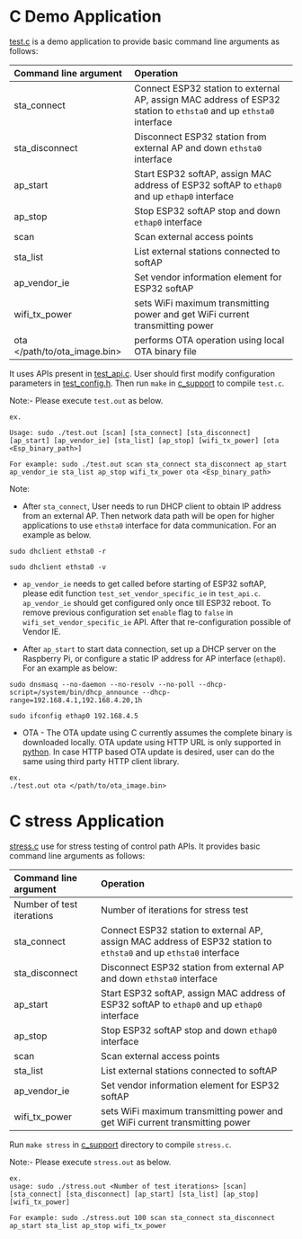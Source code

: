 # C Demo Application

[test.c](../host/linux/host_control/c_support/test.c) is a demo application to provide basic command line arguments as follows:

| Command line argument | Operation |
|:----|:----|
| sta_connect | Connect ESP32 station to external AP, assign MAC address of ESP32 station to `ethsta0` and up `ethsta0` interface |
| sta_disconnect | Disconnect ESP32 station from external AP and down `ethsta0` interface |
| ap_start | Start ESP32 softAP, assign MAC address of ESP32 softAP to `ethap0` and up `ethap0` interface |
| ap_stop | Stop ESP32 softAP stop and down `ethap0` interface |
| scan | Scan external access points |
| sta_list | List external stations connected to softAP |
| ap_vendor_ie | Set vendor information element for ESP32 softAP |
| wifi_tx_power | sets WiFi maximum transmitting power and get WiFi current transmitting power |
| ota </path/to/ota_image.bin> | performs OTA operation using local OTA binary file |

It uses APIs present in [test_api.c](../host/linux/host_control/c_support/test_api.c). User should first modify configuration parameters in [test_config.h](../host/linux/host_control/c_support/test_config.h). Then run `make` in [c_support](../host/linux/host_control/c_support) to compile `test.c`.

Note:-
Please execute `test.out` as below.

```
ex.

Usage: sudo ./test.out [scan] [sta_connect] [sta_disconnect] [ap_start] [ap_vendor_ie] [sta_list] [ap_stop] [wifi_tx_power] [ota <Esp_binary_path>]

For example: sudo ./test.out scan sta_connect sta_disconnect ap_start ap_vendor_ie sta_list ap_stop wifi_tx_power ota <Esp_binary_path>

```
Note:
* After `sta_connect`, User needs to run DHCP client to obtain IP address from an external AP. Then network data path will be open for higher applications to use `ethsta0` interface for data communication. For an example as below.

```
sudo dhclient ethsta0 -r

sudo dhclient ethsta0 -v
```

* `ap_vendor_ie` needs to get called before starting of ESP32 softAP, please edit function `test_set_vendor_specific_ie` in `test_api.c`.
`ap_vendor_ie` should get configured only once till ESP32 reboot. To remove
previous configuration set `enable` flag to `false` in `wifi_set_vendor_specific_ie` API.
After that re-configuration possible of Vendor IE.

* After `ap_start` to start data connection, set up a DHCP server on the Raspberry Pi, or configure a static IP address for AP interface (`ethap0`). For an example as below:

```
sudo dnsmasq --no-daemon --no-resolv --no-poll --dhcp-script=/system/bin/dhcp_announce --dhcp-range=192.168.4.1,192.168.4.20,1h

sudo ifconfig ethap0 192.168.4.5
```

* OTA -
The OTA update using C currently assumes the complete binary is downloaded locally.
OTA update using HTTP URL is only supported in [python](python_demo.md#ota-update). In case HTTP based OTA update is desired, user can do the same using third party HTTP client library.

```
ex.
./test.out ota </path/to/ota_image.bin>
```

# C stress Application

[stress.c](../host/linux/host_control/c_support/stress.c) use for stress testing of control path APIs. It provides basic command line arguments as follows:

| Command line argument | Operation |
|:----|:----|
| Number of test iterations | Number of iterations for stress test |
| sta_connect | Connect ESP32 station to external AP, assign MAC address of ESP32 station to `ethsta0` and up `ethsta0` interface |
| sta_disconnect | Disconnect ESP32 station from external AP and down `ethsta0` interface |
| ap_start | Start ESP32 softAP, assign MAC address of ESP32 softAP to `ethap0` and up `ethap0` interface |
| ap_stop | Stop ESP32 softAP stop and down `ethap0` interface |
| scan | Scan external access points |
| sta_list | List external stations connected to softAP |
| ap_vendor_ie | Set vendor information element for ESP32 softAP |
| wifi_tx_power | sets WiFi maximum transmitting power and get WiFi current transmitting power |

Run `make stress` in [c_support](../host/linux/host_control/c_support) directory to compile `stress.c`.

Note:-
Please execute `stress.out` as below.

```
ex.
usage: sudo ./stress.out <Number of test iterations> [scan] [sta_connect] [sta_disconnect] [ap_start] [sta_list] [ap_stop] [wifi_tx_power]

For example: sudo ./stress.out 100 scan sta_connect sta_disconnect ap_start sta_list ap_stop wifi_tx_power

```
